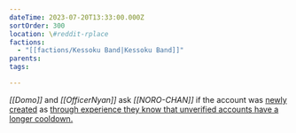 ```yaml
---
dateTime: 2023-07-20T13:33:00.000Z
sortOrder: 300
location: \#reddit-rplace
factions:
  - "[[factions/Kessoku Band|Kessoku Band]]"
parents: 
tags: 

---
```

*[[Domo]]* and *[[OfficerNyan]]* ask *[[NORO-CHAN]]* if the account was [newly created](discord://discord.com/channels/1093664259273130084/1131230952119615600/1131579658039742536) as [through experience they know that unverified accounts have a longer cooldown.](discord://discord.com/channels/1093664259273130084/1131230952119615600/1131579755804753960)
